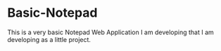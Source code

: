 # Basic-Notepad

This is a very basic Notepad Web Application I am developing that I am developing as a little project. 
